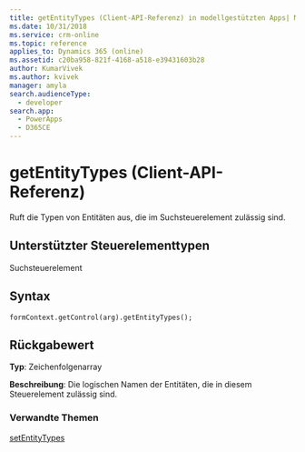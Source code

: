 ```yaml
---
title: getEntityTypes (Client-API-Referenz) in modellgestützten Apps| MicrosoftDocs
ms.date: 10/31/2018
ms.service: crm-online
ms.topic: reference
applies_to: Dynamics 365 (online)
ms.assetid: c20ba958-821f-4168-a518-e39431603b28
author: KumarVivek
ms.author: kvivek
manager: amyla
search.audienceType:
  - developer
search.app:
  - PowerApps
  - D365CE
---
```

# <a name="getentitytypes-client-api-reference"></a>getEntityTypes (Client-API-Referenz)



Ruft die Typen von Entitäten aus, die im Suchsteuerelement zulässig sind. 

## <a name="control-types-supported"></a>Unterstützter Steuerelementtypen

Suchsteuerelement

## <a name="syntax"></a>Syntax

`formContext.getControl(arg).getEntityTypes();`

## <a name="return-value"></a>Rückgabewert

**Typ**: Zeichenfolgenarray

**Beschreibung**: Die logischen Namen der Entitäten, die in diesem Steuerelement zulässig sind.

### <a name="related-topics"></a>Verwandte Themen

[setEntityTypes](setEntityTypes.md)
